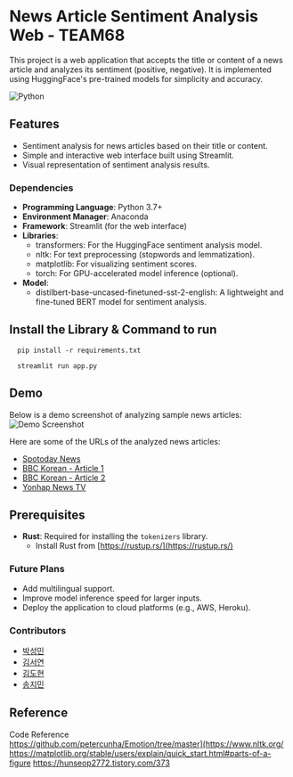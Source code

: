 # News Article Sentiment Analysis Web - TEAM68

This project is a web application that accepts the title or content of a news article and analyzes its sentiment (positive, negative). It is implemented using HuggingFace's pre-trained models for simplicity and accuracy.

![Python](https://img.shields.io/badge/Language-Python-blue)


## Features
- Sentiment analysis for news articles based on their title or content.
- Simple and interactive web interface built using Streamlit.
- Visual representation of sentiment analysis results.


### Dependencies
- **Programming Language**: Python 3.7+
- **Environment Manager**: Anaconda
- **Framework**: Streamlit (for the web interface)
- **Libraries**:
  - transformers: For the HuggingFace sentiment analysis model.
  - nltk: For text preprocessing (stopwords and lemmatization).
  - matplotlib: For visualizing sentiment scores.
  - torch: For GPU-accelerated model inference (optional).
- **Model**:
  - distilbert-base-uncased-finetuned-sst-2-english: A lightweight and fine-tuned BERT model for sentiment analysis.

## Install the Library & Command to run 
```
  pip install -r requirements.txt
```
```
  streamlit run app.py
```

## Demo
Below is a demo screenshot of analyzing sample news articles:
![Demo Screenshot](https://github.com/smnn99/TEAM68/tree/main/demo_images)


Here are some of the URLs of the analyzed news articles:
- [Spotoday News](https://www.spotoday.kr/news/articleView.html?idxno=18655)
- [BBC Korean - Article 1](https://www.bbc.com/korean/articles/cq5kp9ze7lxo)
- [BBC Korean - Article 2](https://www.bbc.com/korean/articles/cvgejke5z5lo)
- [Yonhap News TV](https://www.yonhapnewstv.co.kr/news/MYH20241206016500640?input=1825m)




## Prerequisites
- **Rust**: Required for installing the `tokenizers` library.
  - Install Rust from [https://rustup.rs/](https://rustup.rs/)
 
    
### Future Plans
- Add multilingual support.
- Improve model inference speed for larger inputs.
- Deploy the application to cloud platforms (e.g., AWS, Heroku).


### Contributors
- [박성민](https://github.com/smnn99)
- [김서연](https://github.com/seoyeon145)
- [김도현](https://github.com/KDH122)
- [송지민](https://github.com/jimin123456)


## Reference
Code Reference  
<https://github.com/petercunha/Emotion/tree/master](https://www.nltk.org/>
<https://matplotlib.org/stable/users/explain/quick_start.html#parts-of-a-figure>
<https://hunseop2772.tistory.com/373>

